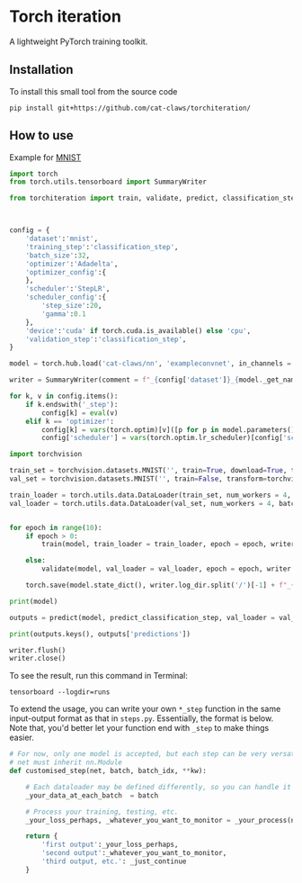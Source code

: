 # Torch iteration
A lightweight PyTorch training toolkit.

## Installation
To install this small tool from the source code
```
pip install git+https://github.com/cat-claws/torchiteration/
```

## How to use
Example for [MNIST](https://github.com/pytorch/examples/blob/main/mnist/main.py)
```python
import torch
from torch.utils.tensorboard import SummaryWriter

from torchiteration import train, validate, predict, classification_step, predict_classification_step



config = {
	'dataset':'mnist',
	'training_step':'classification_step',
	'batch_size':32,
	'optimizer':'Adadelta',
	'optimizer_config':{
	},
	'scheduler':'StepLR',
	'scheduler_config':{
		'step_size':20,
		'gamma':0.1
	},
	'device':'cuda' if torch.cuda.is_available() else 'cpu',
	'validation_step':'classification_step',
}

model = torch.hub.load('cat-claws/nn', 'exampleconvnet', in_channels = 1).to(config['device'])

writer = SummaryWriter(comment = f"_{config['dataset']}_{model._get_name()}_{config['training_step']}", flush_secs=10)

for k, v in config.items():
	if k.endswith('_step'):
		config[k] = eval(v)
	elif k == 'optimizer':
		config[k] = vars(torch.optim)[v]([p for p in model.parameters() if p.requires_grad], **config[k+'_config'])
		config['scheduler'] = vars(torch.optim.lr_scheduler)[config['scheduler']](config[k], **config['scheduler_config'])		

import torchvision

train_set = torchvision.datasets.MNIST('', train=True, download=True, transform=torchvision.transforms.ToTensor())
val_set = torchvision.datasets.MNIST('', train=False, transform=torchvision.transforms.ToTensor())

train_loader = torch.utils.data.DataLoader(train_set, num_workers = 4, batch_size = config['batch_size'])
val_loader = torch.utils.data.DataLoader(val_set, num_workers = 4, batch_size = config['batch_size'])


for epoch in range(10):
	if epoch > 0:
		train(model, train_loader = train_loader, epoch = epoch, writer = writer, **config)

	else:
		validate(model, val_loader = val_loader, epoch = epoch, writer = writer, **config)

	torch.save(model.state_dict(), writer.log_dir.split('/')[-1] + f"_{epoch:03}.pt")

print(model)

outputs = predict(model, predict_classification_step, val_loader = val_loader, **config)

print(outputs.keys(), outputs['predictions'])

writer.flush()
writer.close()
```

To see the result, run this command in Terminal:
```properties
tensorboard --logdir=runs
```

To extend the usage, you can write your own ```*_step``` function in the same input-output format as that in ```steps.py```. Essentially, the format is below. Note that, you'd better let your function end with ```_step``` to make things easier.
```python
# For now, only one model is accepted, but each step can be very versatile
# net must inherit nn.Module
def customised_step(net, batch, batch_idx, **kw):

	# Each dataloader may be defined differently, so you can handle it case by case
	_your_data_at_each_batch  = batch

	# Process your training, testing, etc.
	_your_loss_perhaps, _whatever_you_want_to_monitor = _your_process(net, _your_data_at_each_batch, **kw)

	return {
		'first output':_your_loss_perhaps,
		'second output':_whatever_you_want_to_monitor,
		'third output, etc.': _just_continue
	}
```
